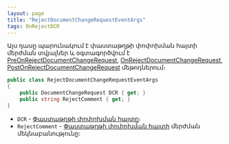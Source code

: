 ```yaml
---
layout: page
title: "RejectDocumentChangeRequestEventArgs" 
tags: OnRejectDCR
---
```


Այս դասը պարունակում է փաստաթղթի փոփոխման հայտի մերժման տվյալներ և օգտագործվում է [PreOnRejectDocumentChangeRequest](../../../extensions/definitions/document_extender/PreOnRejectDocumentChangeRequest.md), [OnRejectDocumentChangeRequest](../../definitions/document/OnRejectDocumentChangeRequest.md), [PostOnRejectDocumentChangeRequest](../../../extensions/definitions/document_extender/PostOnRejectDocumentChangeRequest.md) մեթոդներում։

```c#
public class RejectDocumentChangeRequestEventArgs
{
    public DocumentChangeRequest DCR { get; }
    public string RejectComment { get; }
}
```

* `DCR` - [Փաստաթղթի փոփոխման հայտը](../DocumentChangeRequest.md)։
* `RejectComment` - [Փաստաթղթի փոփոխման հայտի](../DocumentChangeRequest.md) մերժման մեկնաբանությունը: